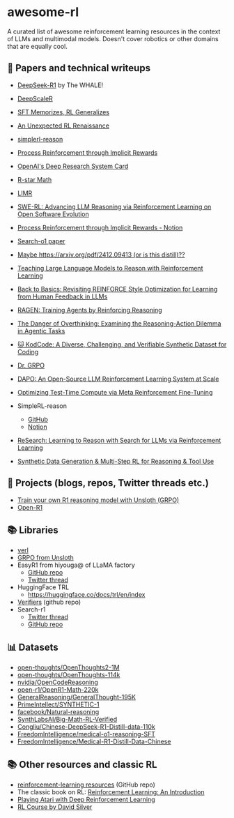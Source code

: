 # awesome-rl

A curated list of awesome reinforcement learning resources in the context of LLMs and multimodal models. Doesn't cover robotics or other domains that are equally cool.

## 📕 Papers and technical writeups
* [DeepSeek-R1](https://arxiv.org/abs/2501.12948) by The WHALE!
* [DeepScaleR](https://pretty-radio-b75.notion.site/DeepScaleR-Surpassing-O1-Preview-with-a-1-5B-Model-by-Scaling-RL-19681902c1468005bed8ca303013a4e2)
* [SFT Memorizes, RL Generalizes](https://tianzhechu.com/SFTvsRL/#sec:generalize_rules)
* [An Unexpected RL Renaissance](https://www.interconnects.ai/p/an-unexpected-rl-renaissance?utm_source=podcast-email&publication_id=48206&post_id=156830514&utm_campaign=email-play-on-substack&utm_content=watch_now_button&r=f1hbc&triedRedirect=true&utm_medium=email)
* [simplerl-reason](https://hkust-nlp.notion.site/simplerl-reason)
* [Process Reinforcement through Implicit Rewards](https://curvy-check-498.notion.site/Process-Reinforcement-through-Implicit-Rewards-15f4fcb9c42180f1b498cc9b2eaf896f)
* [OpenAI's Deep Research System Card](https://cdn.openai.com/deep-research-system-card.pdf)
* [R-star Math](https://arxiv.org/abs/2501.04519)
* [LIMR](https://arxiv.org/abs/2502.11886)
* [SWE-RL: Advancing LLM Reasoning via Reinforcement Learning on Open Software Evolution](https://arxiv.org/abs/2502.18449)

* [Process Reinforcement through Implicit Rewards - Notion](https://curvy-check-498.notion.site/Process-Reinforcement-through-Implicit-Rewards-15f4fcb9c42180f1b498cc9b2eaf896f)
* [Search-o1 paper](https://arxiv.org/pdf/2412.14135)
* [Maybe https://arxiv.org/pdf/2412.09413 (or is this distill)??](https://arxiv.org/pdf/2412.09413)
* [Teaching Large Language Models to Reason with Reinforcement Learning](https://arxiv.org/abs/2403.04642)
* [Back to Basics: Revisiting REINFORCE Style Optimization for Learning from Human Feedback in LLMs](https://arxiv.org/abs/2402.14740)

* [RAGEN: Training Agents by Reinforcing Reasoning](https://github.com/ZihanWang314/RAGEN?tab=readme-ov-file)
* [The Danger of Overthinking: Examining the Reasoning-Action Dilemma in Agentic Tasks](https://arxiv.org/abs/2502.08235)
* [🐱 KodCode: A Diverse, Challenging, and Verifiable Synthetic Dataset for Coding](https://github.com/KodCode-AI/kodcode/tree/main?tab=readme-ov-file)
* [Dr. GRPO](https://x.com/zzlccc/status/1903162768083259703)
* [DAPO: An Open-Source LLM Reinforcement Learning System at Scale](https://arxiv.org/abs/2503.14476)
* [Optimizing Test-Time Compute via Meta Reinforcement Fine-Tuning](https://arxiv.org/pdf/2503.07572)
* SimpleRL-reason
    * [GitHub](https://github.com/hkust-nlp/simpleRL-reason?tab=readme-ov-file)
    * [Notion](https://hkust-nlp.notion.site/simplerl-reason)
* [ReSearch: Learning to Reason with Search for LLMs via Reinforcement Learning](https://arxiv.org/abs/2503.19470)
* [Synthetic Data Generation & Multi-Step RL for Reasoning & Tool Use](https://arxiv.org/abs/2504.04736)

## 💼 Projects (blogs, repos, Twitter threads etc.)
* [Train your own R1 reasoning model with Unsloth (GRPO)](https://unsloth.ai/blog/r1-reasoning)
* [Open-R1](https://github.com/huggingface/open-r1)

## 📚 Libraries

* [verl](https://github.com/volcengine/verl)
* [GRPO from Unsloth](https://unsloth.ai/blog/grpo)
* EasyR1 from hiyouga@ of LLaMA factory
  * [GitHub repo](https://github.com/hiyouga/EasyR1)
  * [Twitter thread](https://x.com/llamafactory_ai/status/1893879214727991504)
* HuggingFace TRL
    * https://huggingface.co/docs/trl/en/index
* [Verifiers](https://github.com/willccbb/verifiers) (github repo)
* Search-r1
    * [Twitter thread](https://x.com/BowenJin13/status/1895544294473109889)
    * [GitHub repo](https://github.com/PeterGriffinJin/Search-R1)

## 📊 Datasets
* [open-thoughts/OpenThoughts2-1M](https://huggingface.co/datasets/open-thoughts/OpenThoughts2-1M)
* [open-thoughts/OpenThoughts-114k](https://huggingface.co/datasets/open-thoughts/OpenThoughts-114k)
* [nvidia/OpenCodeReasoning](https://huggingface.co/datasets/nvidia/OpenCodeReasoning)
* [open-r1/OpenR1-Math-220k](https://huggingface.co/datasets/open-r1/OpenR1-Math-220k)
* [GeneralReasoning/GeneralThought-195K](https://huggingface.co/datasets/GeneralReasoning/GeneralThought-195K)
* [PrimeIntellect/SYNTHETIC-1](https://huggingface.co/datasets/PrimeIntellect/SYNTHETIC-1)
* [facebook/Natural-reasoning](https://huggingface.co/datasets/facebook/natural_reasoning)
* [SynthLabsAI/Big-Math-RL-Verified](https://huggingface.co/datasets/SynthLabsAI/Big-Math-RL-Verified)
* [Congliu/Chinese-DeepSeek-R1-Distill-data-110k](https://huggingface.co/datasets/Congliu/Chinese-DeepSeek-R1-Distill-data-110k)
* [FreedomIntelligence/medical-o1-reasoning-SFT](https://huggingface.co/datasets/FreedomIntelligence/medical-o1-reasoning-SFT)
* [FreedomIntelligence/Medical-R1-Distill-Data-Chinese](https://huggingface.co/datasets/FreedomIntelligence/Medical-R1-Distill-Data-Chinese)

## 📚 Other resources and classic RL
* [reinforcement-learning resources](https://github.com/vachanvy/reinforcement-learning) (GitHub repo)
* The classic book on RL: [Reinforcement Learning: An Introduction](http://incompleteideas.net/book/the-book-2nd.html)
* [Playing Atari with Deep Reinforcement Learning](https://arxiv.org/abs/1312.5602)
* [RL Course by David Silver](https://www.youtube.com/watch?v=2pWv7GOvuf0)


